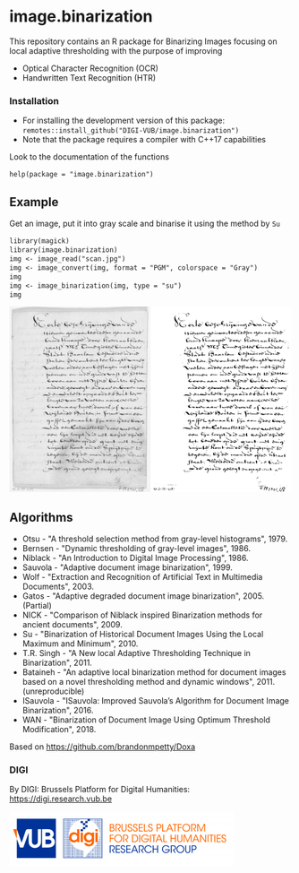 # image.binarization

This repository contains an R package for Binarizing Images focusing on local adaptive thresholding with the purpose of improving

- Optical Character Recognition (OCR)
- Handwritten Text Recognition (HTR)

### Installation

- For installing the development version of this package: `remotes::install_github("DIGI-VUB/image.binarization")`
- Note that the package requires a compiler with C++17 capabilities

Look to the documentation of the functions

```
help(package = "image.binarization")
```

## Example

Get an image, put it into gray scale and binarise it using the method by `Su`

```{r}
library(magick)
library(image.binarization)
img <- image_read("scan.jpg")
img <- image_convert(img, format = "PGM", colorspace = "Gray")
img
img <- image_binarization(img, type = "su")
img
```

![](tools/example.png)

## Algorithms

* Otsu - "A threshold selection method from gray-level histograms", 1979.
* Bernsen - "Dynamic thresholding of gray-level images", 1986.
* Niblack - "An Introduction to Digital Image Processing", 1986.
* Sauvola - "Adaptive document image binarization", 1999.
* Wolf - "Extraction and Recognition of Artificial Text in Multimedia Documents", 2003.
* Gatos - "Adaptive degraded document image binarization", 2005. (Partial)
* NICK - "Comparison of Niblack inspired Binarization methods for ancient documents", 2009.
* Su - "Binarization of Historical Document Images Using the Local Maximum and Minimum", 2010.
* T.R. Singh - "A New local Adaptive Thresholding Technique in Binarization", 2011.
* Bataineh - "An adaptive local binarization method for document images based on a novel thresholding method and dynamic windows", 2011. (unreproducible)
* ISauvola - "ISauvola: Improved Sauvola’s Algorithm for Document Image Binarization", 2016.
* WAN - "Binarization of Document Image Using Optimum Threshold Modification", 2018.

Based on https://github.com/brandonmpetty/Doxa

### DIGI

By DIGI: Brussels Platform for Digital Humanities: https://digi.research.vub.be

![](tools/logo.png)
